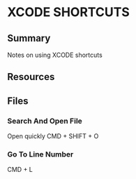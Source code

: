 # XCODE SHORTCUTS

## Summary

Notes on using XCODE shortcuts

## Resources

## Files

### Search And Open File

Open quickly
CMD + SHIFT + O

### Go To Line Number
CMD + L
